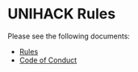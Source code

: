 # UNIHACK Rules

Please see the following documents:

- [Rules](rules.md)
- [Code of Conduct](code-of-conduct.md)
